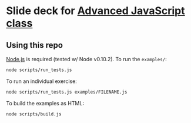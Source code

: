 # Slide deck for [Advanced JavaScript class](https://github.com/advanced-js/syllabus)

## Using this repo

[Node.js](http://nodejs.org) is required (tested w/ Node v0.10.2).  To run the `examples/`:

```bash
node scripts/run_tests.js
```

To run an individual exercise:

```bash
node scripts/run_tests.js examples/FILENAME.js
```

To build the examples as HTML:

```bash
node scripts/build.js
```

